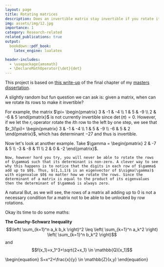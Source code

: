 ```yaml
---
layout: page
title: Rotating matrices
description: Does an invertible matrix stay invertible if you rotate its rows?
img: assets/img/12.jpg
importance: 1
category: Research-related
related_publications: true
output: 
  bookdown::pdf_book:
    latex_engine: lualatex

header-includes:
  - \usepackage{amsmath}
  - \DeclareMathOperator{\det}{det}
---
```


This project is based on [this write-up](assets/pdf/Unlocking_Matrices.pdf) of the final chapter of my [masters dissertation](assets/pdf/PM.pdf).

A slightly random but fun question we can ask is: given a matrix, when can we rotate its rows to make it invertible?

For example, the matrix $\pi=
    \begin{pmatrix}
        3 & -1 & -4 \\
        1 & 5 & -9 \\
        2 & -6 & 5
    \end{pmatrix}$ is not currently invertible since $\det(\pi)=0$. However, if we let the $r_i$ operator rotate the $i$th row to the left by one step, we see that $r_3(\pi)=
    \begin{pmatrix}
        3 & -1 & -4 \\
        1 & 5 & -9 \\
        -6 & 5 & 2
    \end{pmatrix}$, which has determinant $-27$ and thus is invertible.
    
Now let's look at another example. Take $\gamma =
    \begin{pmatrix}
        2 & -7 & 5 \\
        -3 & -8 & 11 \\
        2 & 0 & -2
    \end{pmatrix}$. 
    
    Now, however hard you try, you will never be able to rotate the rows of $\gamma$ such that its determinant is non-zero. A clever way to see why this happens is to notice that the digits in each row of $\gamma$ add up to $0$. Thus, $(1,1,1)$ is an eigenvector of $\sigma(\gamma)$  with eigenvalue $0$ no matter how we rotate the rows. Since the determinant of a matrix is equal to the product of its eigenvalues then the determinant of $\gamma$ is always zero. 
    
A natural  But, as we will see, the rows of a matrix all adding up to $0$ is not a necessary condition for a matrix not to be able to be unlocked by row rotations.

Okay its time to do some maths:

**The Cauchy-Schwarz Inequality**\
$$\left( \sum_{k=1}^n a_k b_k \right)^2 \leq \left( \sum_{k=1}^n a_k^2 \right) \left( \sum_{k=1}^n b_k^2 \right)$$
and
$$f(x_1)=x_1^3+\sqrt{2+x_1} \in \mathbb{Q}[x_1]$$

\begin{equation}
S=x^2+\frac{x}{y} \in \mathbb{Z}(x,y)
\end{equation}


